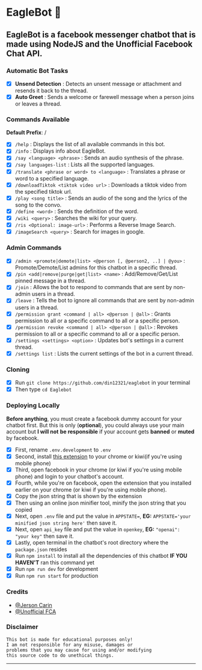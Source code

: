# EagleBot :robot:

**EagleBot** is a **facebook messenger chatbot** that is made
using **NodeJS** and the **Unofficial Facebook Chat API**.
------------------
### Automatic Bot Tasks
- [x] **Unsend Detection** : Detects an unsent message or attachment and resends it back to the thread.
- [x] **Auto Greet** : Sends a welcome or farewell message when a person joins or leaves a thread.

### Commands Available
**Default Prefix**: /
- [x] `/help` : Displays the list of all available commands in this bot.
- [x] `/info` : Displays info about EagleBot.
- [x] `/say <language> <phrase>` : Sends an audio synthesis of the phrase.
- [x] `/say languages-list` : Lists all the supported languages.
- [x] `/translate <phrase or word> to <language>` : Translates a phrase or word to a specified language.
- [x] `/downloadTiktok <tiktok video url>` : Downloads a tiktok video from the specified tiktok url.
- [x] `/play <song title>` : Sends an audio of the song and the lyrics of the song to the convo.
- [x] `/define <word>` : Sends the definition of the word.
- [x] `/wiki <query>` : Searches the wiki for your query.
- [x] `/ris <Optional: image-url>` : Performs a Reverse Image Search.
- [x] `/imageSearch <query>` : Search for images in google.

### Admin Commands
- [x] `/admin <promote|demote|list> <@person [, @person2, ..] | @you>` : Promote/Demote/List admins for this chatbot in a specific thread.
- [x] `/pin <add|remove|purge|get|list> <name>` : Add/Remove/Get/List pinned message in a thread.
- [x] `/join` : Allows the bot to respond to commands that are sent by non-admin users in a thread.
- [x] `/leave` : Tells the bot to ignore all commands that are sent by non-admin users in a thread.
- [x] `/permission grant <command | all> <@person | @all>` : Grants permission to all or a specific command to all or a specific person.
- [x] `/permission revoke <command | all> <@person | @all>` : Revokes permission to all or a specific command to all or a specific person.
- [x] `/settings <settings> <option>` : Updates bot's settings in a current thread.
- [x] `/settings list` : Lists the current settings of the bot in a current thread.

### Cloning
- [x] Run `git clone https://github.com/din12321/eaglebot` in your terminal
- [x] Then type `cd Eaglebot`

### Deploying Locally
**Before anything**, you must create a facebook dummy account for your chatbot first.
But this is only (**optional**), you could always use your main account but **I will not**
**be responsible** if your account gets **banned** or **muted** by facebook.
- [x] First, rename `.env.development` to `.env`
- [x] Second, install [this extension](https://github.com/c3cbot/c3c-fbstate) to your chrome or kiwi(if you're using mobile phone)
- [x] Third, open facebook in your chrome (or kiwi if you're using mobile phone) and login to your chatbot's account.
- [x] Fourth, while you're on facebook, open the extension that you installed earlier on your chrome (or kiwi if you're using mobile phone).
- [x] Copy the json string that is shown by the extension
- [x] Then using an online json minifier tool, minify the json string that you copied
- [x] Next, open `.env` file and put the value in `APPSTATE=`, **EG:** `APPSTATE='your minified json string here'` then save it.
- [x] Next, open `api_key` file and put the value in `openkey`, **EG:** `"openai": "your key"` then save it.
- [x] Lastly, open terminal in the chatbot's root directory where the `package.json` resides
- [x] Run `npm install` to install all the dependencies of this chatbot **IF YOU HAVEN'T** ran this command yet
- [x] Run `npm run dev` for development
- [x] Run `npm run start` for production

### Credits
- [@Jerson Carin](https://github.com/jersoncarin)
- [@Unofficial FCA](https://github.com/VangBanLaNhat/fca-unofficial)

### Disclaimer
```
This bot is made for educational purposes only!
I am not responsible for any misuse, damages or
problems that you may cause for using and/or modifying
this source code to do unethical things.
```
------------------
